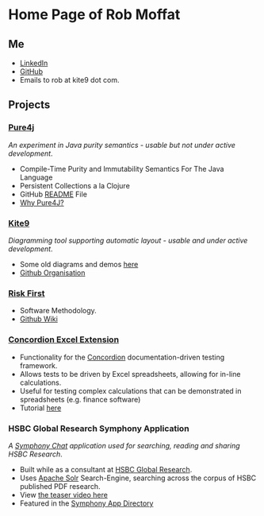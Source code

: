 
# Home Page of Rob Moffat

## Me

 - [LinkedIn](https://www.linkedin.com/in/robmoffat/)
 - [GitHub](https://github.com/robmoffat)
 - Emails to rob at kite9 dot com.

## Projects

### [Pure4j](pure4j.org)

*An experiment in Java purity semantics - usable but not under active development*.

 - Compile-Time Purity and Immutability Semantics For The Java Language
 - Persistent Collections a la Clojure
 - GitHub [README](https://github.com/robmoffat/pure4j) File
 - [Why Pure4J?](https://github.com/robmoffat/pure4j/blob/master/docs/impetus.md)


### [Kite9](http://kite9.com)

*Diagramming tool supporting automatic layout - usable and under active development*.

 - Some old diagrams and demos [here](http://info.kite9.com/)
 - [Github Organisation](https://github.com/kite9-org)
 
### [Risk First](http://riskfirst.org)

 - Software Methodology.
 - [Github Wiki](https://github.com/risk-first/website/wiki)
 
### [Concordion Excel Extension](https://github.com/concordion/concordion-excel-extension)

 - Functionality for the [Concordion](http://concordion.org) documentation-driven testing framework.
 - Allows tests to be driven by Excel spreadsheets, allowing for in-line calculations.
 - Useful for testing complex calculations that can be demonstrated in spreadsheets (e.g. finance software)
 - Tutorial [here](https://github.com/concordion/concordion-excel-extension-tutorial)
 
### HSBC Global Research Symphony Application

*A [Symphony Chat](https://symphony.com/en-US) application used for searching, reading and sharing HSBC Research*.

 - Built while as a consultant at [HSBC Global Research](https://www.gbm.hsbc.com/solutions/global-research).
 - Uses [Apache Solr](http://lucene.apache.org/solr/) Search-Engine, searching across the corpus of HSBC published PDF research.
 - View [the teaser video here](https://players.brightcove.net/1311491902001/default_default/index.html?videoId=5759030978001)
 - Featured in the [Symphony App Directory](https://workflow.symphony.com/)
 







